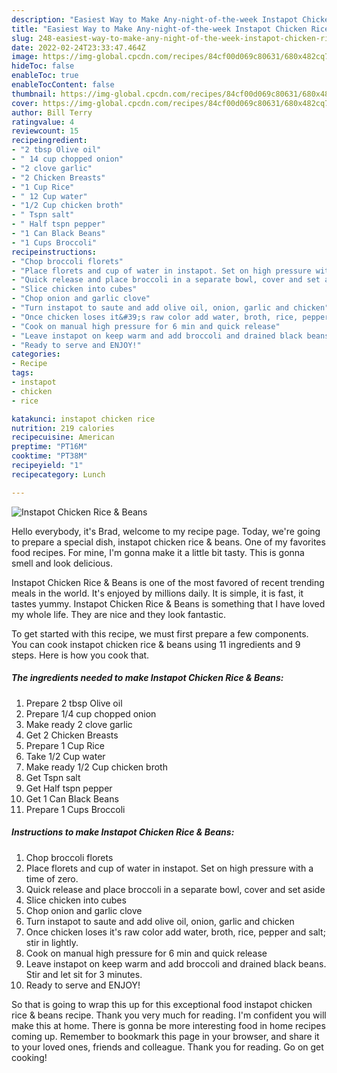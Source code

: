 ```yaml
---
description: "Easiest Way to Make Any-night-of-the-week Instapot Chicken Rice &amp;amp; Beans"
title: "Easiest Way to Make Any-night-of-the-week Instapot Chicken Rice &amp;amp; Beans"
slug: 248-easiest-way-to-make-any-night-of-the-week-instapot-chicken-rice-and-amp-beans
date: 2022-02-24T23:33:47.464Z
image: https://img-global.cpcdn.com/recipes/84cf00d069c80631/680x482cq70/instapot-chicken-rice-beans-recipe-main-photo.jpg
hideToc: false
enableToc: true
enableTocContent: false
thumbnail: https://img-global.cpcdn.com/recipes/84cf00d069c80631/680x482cq70/instapot-chicken-rice-beans-recipe-main-photo.jpg
cover: https://img-global.cpcdn.com/recipes/84cf00d069c80631/680x482cq70/instapot-chicken-rice-beans-recipe-main-photo.jpg
author: Bill Terry
ratingvalue: 4
reviewcount: 15
recipeingredient:
- "2 tbsp Olive oil"
- " 14 cup chopped onion"
- "2 clove garlic"
- "2 Chicken Breasts"
- "1 Cup Rice"
- " 12 Cup water"
- "1/2 Cup chicken broth"
- " Tspn salt"
- " Half tspn pepper"
- "1 Can Black Beans"
- "1 Cups Broccoli"
recipeinstructions:
- "Chop broccoli florets"
- "Place florets and cup of water in instapot. Set on high pressure with a time of zero."
- "Quick release and place broccoli in a separate bowl, cover and set aside"
- "Slice chicken into cubes"
- "Chop onion and garlic clove"
- "Turn instapot to saute and add olive oil, onion, garlic and chicken"
- "Once chicken loses it&#39;s raw color add water, broth, rice, pepper and salt; stir in lightly."
- "Cook on manual high pressure for 6 min and quick release"
- "Leave instapot on keep warm and add broccoli and drained black beans. Stir and let sit for 3 minutes."
- "Ready to serve and ENJOY!"
categories:
- Recipe
tags:
- instapot
- chicken
- rice

katakunci: instapot chicken rice 
nutrition: 219 calories
recipecuisine: American
preptime: "PT16M"
cooktime: "PT38M"
recipeyield: "1"
recipecategory: Lunch

---
```



![Instapot Chicken Rice &amp; Beans](https://img-global.cpcdn.com/recipes/84cf00d069c80631/680x482cq70/instapot-chicken-rice-beans-recipe-main-photo.jpg)

Hello everybody, it's Brad, welcome to my recipe page. Today, we're going to prepare a special dish, instapot chicken rice &amp; beans. One of my favorites food recipes. For mine, I'm gonna make it a little bit tasty. This is gonna smell and look delicious.

Instapot Chicken Rice &amp; Beans is one of the most favored of recent trending meals in the world. It's enjoyed by millions daily. It is simple, it is fast, it tastes yummy. Instapot Chicken Rice &amp; Beans is something that I have loved my whole life. They are nice and they look fantastic.




To get started with this recipe, we must first prepare a few components. You can cook instapot chicken rice &amp; beans using 11 ingredients and 9 steps. Here is how you cook that.

<!--inarticleads1-->

##### The ingredients needed to make Instapot Chicken Rice &amp; Beans:

1. Prepare 2 tbsp Olive oil
1. Prepare  1/4 cup chopped onion
1. Make ready 2 clove garlic
1. Get 2 Chicken Breasts
1. Prepare 1 Cup Rice
1. Take  1/2 Cup water
1. Make ready 1/2 Cup chicken broth
1. Get  Tspn salt
1. Get  Half tspn pepper
1. Get 1 Can Black Beans
1. Prepare 1 Cups Broccoli




<!--inarticleads2-->

##### Instructions to make Instapot Chicken Rice &amp; Beans:

1. Chop broccoli florets
1. Place florets and cup of water in instapot. Set on high pressure with a time of zero.
1. Quick release and place broccoli in a separate bowl, cover and set aside
1. Slice chicken into cubes
1. Chop onion and garlic clove
1. Turn instapot to saute and add olive oil, onion, garlic and chicken
1. Once chicken loses it&#39;s raw color add water, broth, rice, pepper and salt; stir in lightly.
1. Cook on manual high pressure for 6 min and quick release
1. Leave instapot on keep warm and add broccoli and drained black beans. Stir and let sit for 3 minutes.
1. Ready to serve and ENJOY!



So that is going to wrap this up for this exceptional food instapot chicken rice &amp; beans recipe. Thank you very much for reading. I'm confident you will make this at home. There is gonna be more interesting food in home recipes coming up. Remember to bookmark this page in your browser, and share it to your loved ones, friends and colleague. Thank you for reading. Go on get cooking!
